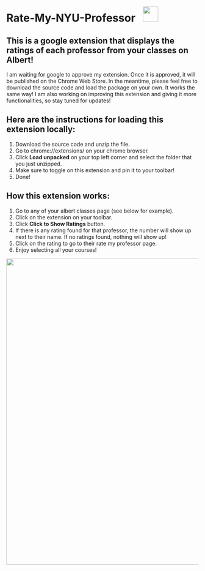  # Rate-My-NYU-Professor  &nbsp;  <img src="https://github.com/fyk211/Rate-My-NYU-Professor/blob/main/images/nyu_logo-48.png?raw=true" height=40px>  

## This is a google extension that displays the ratings of each professor from your classes on Albert! 

I am waiting for google to approve my extension. Once it is approved, it will be published on the Chrome Web Store. In the meantime, please feel free to download the source code and load the package on your own. It works the same way! I am also working on improving this extension and giving it more functionalities, so stay tuned for updates! 


## Here are the instructions for loading this extension locally: 
1. Download the source code and unzip the file. 
2. Go to chrome://extensions/ on your chrome browser. 
3. Click __Load unpacked__ on your top left corner and select the folder that you just unzipped. 
4. Make sure to toggle on this extension and pin it to your toolbar! 
5. Done!

## How this extension works: 
1. Go to any of your albert classes page (see below for example).
2. Click on the extension on your toolbar. 
3. Click __Click to Show Ratings__ button.
4. If there is any rating found for that professor, the number will show up next to their name. If no ratings found, nothing will show up!
5. Click on the rating to go to their rate my professor page. 
6. Enjoy selecting all your courses! 

<p align="center">
  <img src="https://github.com/fyk211/Rate-My-NYU-Professor/blob/main/images_for_github/example.png?raw=true" height=800px>
</p>

